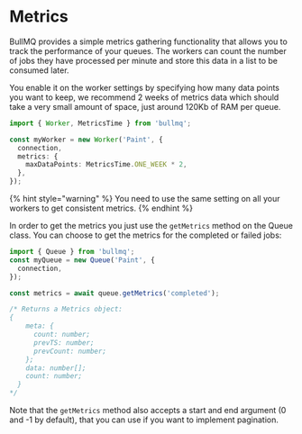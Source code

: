 # Metrics

BullMQ provides a simple metrics gathering functionality that allows you to track the performance of your queues.
The workers can count the number of jobs they have processed per minute and store this data in a list to be consumed later.

You enable it on the worker settings by specifying how many data points you want to keep, we recommend 2 weeks of metrics data which should take a very small amount of space, just around 120Kb of RAM per queue.

```typescript
import { Worker, MetricsTime } from 'bullmq';

const myWorker = new Worker('Paint', {
  connection,
  metrics: {
    maxDataPoints: MetricsTime.ONE_WEEK * 2,
  },
});
```

{% hint style="warning" %}
You need to use the same setting on all your workers to get consistent metrics.
{% endhint %}

In order to get the metrics you just use the `getMetrics` method on the Queue class. You can choose to get the metrics for the completed or failed jobs:

```typescript
import { Queue } from 'bullmq';
const myQueue = new Queue('Paint', {
  connection,
});

const metrics = await queue.getMetrics('completed');

/* Returns a Metrics object:
{
    meta: {
      count: number;
      prevTS: number;
      prevCount: number;
    };
    data: number[];
    count: number;
  }
*/
```

Note that the `getMetrics` method also accepts a start and end argument (0 and -1 by default), that you can
use if you want to implement pagination.
